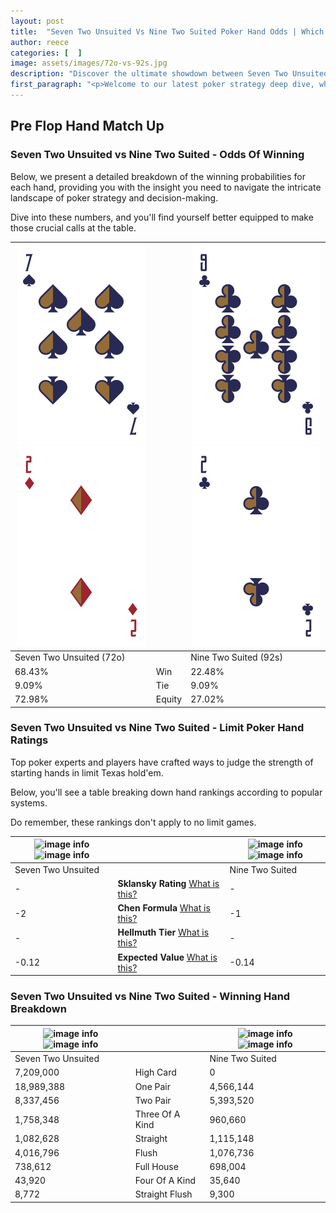 ```yaml
---
layout: post
title:  "Seven Two Unsuited Vs Nine Two Suited Poker Hand Odds | Which Is The Better Hand In Poker? A Complete Guide"
author: reece
categories: [  ]
image: assets/images/72o-vs-92s.jpg
description: "Discover the ultimate showdown between Seven Two Unsuited and Nine Two Suited in poker! Uncover the odds, strategies, and scenarios where one hand triumphs over the other. Get ready to up your poker game with this thrilling analysis."
first_paragraph: "<p>Welcome to our latest poker strategy deep dive, where we're pitting two distinct hands against each other in a high-stakes showdown: Seven Two Unsuited vs Nine Two Suited.</p><p>In the dynamic world of poker, every decision counts, and knowing which hand holds the upper hand is key to your success at the table.</p><p>In this article, we'll dissect these two hands, explore the scenarios where one dominates the other, and equip you with the knowledge to make strategic choices that can tip the odds in your favor.</p><p>Get ready to unravel the intriguing dynamics of these poker hands and elevate your game to new heights.</p>"
---
```




[comment]: # (sp0)

## Pre Flop Hand Match Up

<div class="table hand-ratings" markdown="1"> 



### Seven Two Unsuited vs Nine Two Suited - Odds Of Winning

Below, we present a detailed breakdown of the winning probabilities for each hand, providing you with the insight you need to navigate the intricate landscape of poker strategy and decision-making. 

Dive into these numbers, and you'll find yourself better equipped to make those crucial calls at the table.


    
| ![image info](assets/images/hand1/7.png) ![image info](assets/images/hand1/2o.png) |  | ![image info](assets/images/hand2/9.png) ![image info](assets/images/hand2/2.png) |
| -------- | -------- | -------- |
| Seven Two Unsuited (72o) |  | Nine Two Suited (92s) |
| 68.43% | Win | 22.48% |
| 9.09% | Tie | 9.09% |
| 72.98% | Equity | 27.02% |




[comment]: # (sp1)



### Seven Two Unsuited vs Nine Two Suited - Limit Poker Hand Ratings

Top poker experts and players have crafted ways to judge the strength of starting hands in limit Texas hold'em. 

Below, you'll see a table breaking down hand rankings according to popular systems. 

Do remember, these rankings don't apply to no limit games.


    
| ![image info](https://www.riverpairs.com/assets/images/hand1/7.png) ![image info](https://www.riverpairs.com/assets/images/hand1/2o.png) |  | ![image info](https://www.riverpairs.com/assets/images/hand2/9.png) ![image info](https://www.riverpairs.com/assets/images/hand2/2.png) |
| -------- | -------- | -------- |
| Seven Two Unsuited |  | Nine Two Suited |
| - | **Sklansky Rating** [What is this?](/sklansky-rating-explained) | - |
| -2 | **Chen Formula** [What is this?](/chen-formula-explained) | -1 |
| - | **Hellmuth Tier** [What is this?](/Hellmuth-tier-explained) | - |
| -0.12 | **Expected Value** [What is this?](/expected-value-explained) | -0.14 |




[comment]: # (sp2)



### Seven Two Unsuited vs Nine Two Suited - Winning Hand Breakdown


    
| ![image info](https://www.riverpairs.com/assets/images/hand1/7.png) ![image info](https://www.riverpairs.com/assets/images/hand1/2o.png) |  | ![image info](https://www.riverpairs.com/assets/images/hand2/9.png) ![image info](https://www.riverpairs.com/assets/images/hand2/2.png) |
| -------- | -------- | -------- |
| Seven Two Unsuited |  | Nine Two Suited |
| 7,209,000 | High Card | 0 |
| 18,989,388 | One Pair | 4,566,144 |
| 8,337,456 | Two Pair | 5,393,520 |
| 1,758,348 | Three Of A Kind | 960,660 |
| 1,082,628 | Straight | 1,115,148 |
| 4,016,796 | Flush | 1,076,736 |
| 738,612 | Full House | 698,004 |
| 43,920 | Four Of A Kind | 35,640 |
| 8,772 | Straight Flush | 9,300 |




[comment]: # (sp3)



</div>

[comment]: # (sp4)



[comment]: # (sp5)

